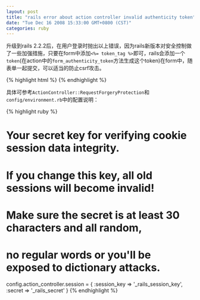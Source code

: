 ```yaml
---
layout: post
title: "rails error about action controller invalid authenticity token"
date: "Tue Dec 16 2008 15:33:00 GMT+0800 (CST)"
categories: ruby
---
```


升级到rails 2.2.2后，在用户登录时抛出以上错误，因为rails新版本对安全控制做了一些加强措施，只要在form中添加`<%= token_tag %>`即可，rails会添加一个`token`(在action中的`form_authenticity_token`方法生成这个token)在form中，随表单一起提交，可以适当的防止csrf攻击。

{% highlight html %}
<input name="authenticity_token" type="hidden" value="d688e6bf60f43bd171504e059de1ba03f876d129" />
{% endhighlight %}

具体可参考`ActionController::RequestForgeryProtection`和`config/environment.rb`中的配置说明：

{% highlight ruby %}
# Your secret key for verifying cookie session data integrity.
# If you change this key, all old sessions will become invalid!
# Make sure the secret is at least 30 characters and all random,
# no regular words or you'll be exposed to dictionary attacks.
config.action_controller.session = {
    :session_key => '_rails_session_key',
    :secret => '_rails_secret'
}
{% endhighlight %}

